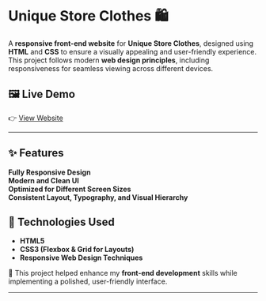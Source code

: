 # Unique Store Clothes 🛍️  

A **responsive front-end website** for **Unique Store Clothes**, designed using **HTML** and **CSS** to ensure a visually appealing and user-friendly experience. This project follows modern **web design principles**, including responsiveness for seamless viewing across different devices.

## 🖼️ Live Demo

👉 [View Website](https://ashukhadela05.github.io/Unique_Store_Clothes-/)

---

## ✨ Features  
**Fully Responsive Design**  
**Modern and Clean UI**  
**Optimized for Different Screen Sizes**  
**Consistent Layout, Typography, and Visual Hierarchy**  

## 🔧 Technologies Used  
- **HTML5**  
- **CSS3 (Flexbox & Grid for Layouts)**  
- **Responsive Web Design Techniques**  

🚀 This project helped enhance my **front-end development** skills while implementing a polished, user-friendly interface.  

---
